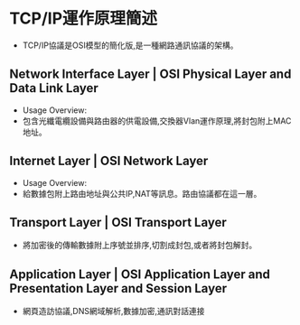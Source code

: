 # TCP/IP運作原理簡述
- TCP/IP協議是OSI模型的簡化版,是一種網路通訊協議的架構。
## Network Interface Layer | OSI Physical Layer and Data Link Layer
- Usage Overview:
- 包含光纖電纜設備與路由器的供電設備,交換器Vlan運作原理,將封包附上MAC地址。
## Internet Layer |  OSI Network Layer
- Usage Overview:
- 給數據包附上路由地址與公共IP,NAT等訊息。路由協議都在這一層。
## Transport Layer |  OSI Transport Layer
- 將加密後的傳輸數據附上序號並排序,切割成封包,或者將封包解封。
## Application Layer | OSI Application Layer and Presentation Layer and Session Layer
- 網頁造訪協議,DNS網域解析,數據加密,通訊對話連接

